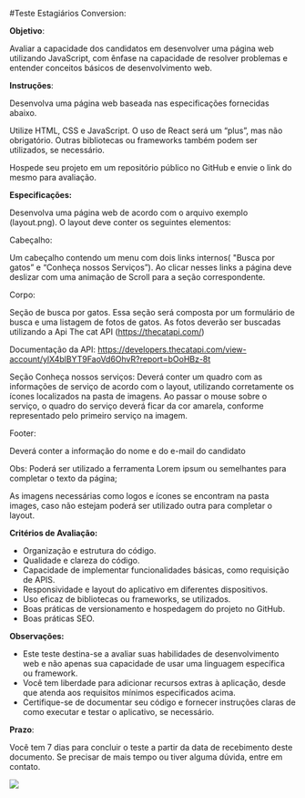 #Teste Estagiários Conversion:

**Objetivo**:

Avaliar a capacidade dos candidatos em desenvolver uma página web utilizando JavaScript, com ênfase na capacidade de resolver problemas e entender conceitos básicos de desenvolvimento web.

**Instruções**:

Desenvolva uma página web baseada nas especificações fornecidas abaixo.

Utilize HTML, CSS e JavaScript. O uso de React será um “plus”, mas não obrigatório. Outras bibliotecas ou frameworks também podem ser utilizados, se necessário.

Hospede seu projeto em um repositório público no GitHub e envie o link do mesmo para avaliação.

**Especificações:**

Desenvolva uma página web de acordo com o arquivo exemplo (layout.png). O layout deve conter os seguintes elementos:

Cabeçalho:

Um cabeçalho contendo um menu com dois links internos( "Busca por gatos” e “Conheça nossos Serviços”). Ao clicar nesses links a página deve deslizar com uma animação de Scroll para a seção correspondente.

Corpo:

Seção de busca por gatos. 
Essa seção será composta por um formulário de busca e uma listagem de fotos de gatos. As fotos deverão ser buscadas utilizando a Api The cat API (<https://thecatapi.com/>)

Documentação da API:
https://developers.thecatapi.com/view-account/ylX4blBYT9FaoVd6OhvR?report=bOoHBz-8t

Seção Conheça nossos serviços:
Deverá conter um quadro com as informações de serviço de acordo com o layout, utilizando corretamente os ícones localizados na pasta de imagens. Ao passar o mouse sobre o serviço, o quadro do serviço deverá ficar da cor amarela, conforme representado pelo primeiro serviço na imagem.

Footer:

Deverá conter a informação do nome e do e-mail do candidato

Obs: Poderá ser utilizado a ferramenta Lorem ipsum ou semelhantes para completar o texto da página;

As imagens necessárias como logos e ícones se encontram na pasta images, caso não estejam poderá ser utilizado outra para completar o layout.

**Critérios de Avaliação:**

- Organização e estrutura do código.
- Qualidade e clareza do código.
- Capacidade de implementar funcionalidades básicas, como requisição de APIS.
- Responsividade e layout do aplicativo em diferentes dispositivos.
- Uso eficaz de bibliotecas ou frameworks, se utilizados.
- Boas práticas de versionamento e hospedagem do projeto no GitHub.
- Boas práticas SEO.

**Observações:**

- Este teste destina-se a avaliar suas habilidades de desenvolvimento web e não apenas sua capacidade de usar uma linguagem específica ou framework.
- Você tem liberdade para adicionar recursos extras à aplicação, desde que atenda aos requisitos mínimos especificados acima.
- Certifique-se de documentar seu código e fornecer instruções claras de como executar e testar o aplicativo, se necessário.

**Prazo**:

Você tem 7 dias para concluir o teste a partir da data de recebimento deste documento. Se precisar de mais tempo ou tiver alguma dúvida, entre em contato.




![](Aspose.Words.5663d997-dc5e-414e-a9f6-3d2d92fb222c.001.png)
